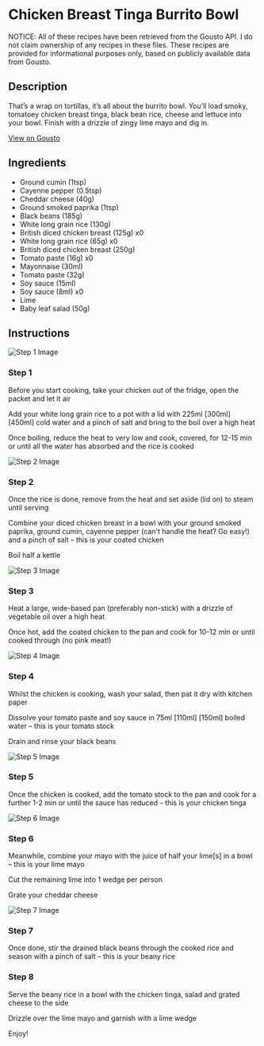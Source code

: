 # Chicken Breast Tinga Burrito Bowl

NOTICE: All of these recipes have been retrieved from the Gousto API. I do not claim ownership of any recipes in these files. These recipes are provided for informational purposes only, based on publicly available data from Gousto.

## Description

That’s a wrap on tortillas, it’s all about the burrito bowl. You’ll load smoky, tomatoey chicken breast tinga, black bean rice, cheese and lettuce into your bowl. Finish with a drizzle of zingy lime mayo and dig in.

[View on Gousto](https://www.gousto.co.uk/recipes/cookbook/chicken-breast-tinga-burrito-bowl)

## Ingredients

- Ground cumin (1tsp)
- Cayenne pepper (0.5tsp)
- Cheddar cheese (40g)
- Ground smoked paprika (1tsp)
- Black beans (185g)
- White long grain rice (130g)
- British diced chicken breast (125g) x0
- White long grain rice (65g) x0
- British diced chicken breast (250g)
- Tomato paste (16g) x0
- Mayonnaise (30ml)
- Tomato paste (32g)
- Soy sauce (15ml)
- Soy sauce (8ml) x0
- Lime
- Baby leaf salad (50g)

## Instructions

![Step 1 Image](https://production-media.gousto.co.uk/cms/recipe-step-image/step-1-1680534439764-x200.jpg)

### Step 1

Before you start cooking, take your chicken out of the fridge, open the packet and let it air

Add your white long grain rice to a pot with a lid with 225ml<span class="text-purple"> [300ml] </span><span class="text-danger">[450ml]</span> cold water and a pinch of salt and bring to the boil over a high heat

Once boiling, reduce the heat to very low and cook, covered, for 12-15 min or until all the water has absorbed and the rice is cooked

![Step 2 Image](https://production-media.gousto.co.uk/cms/recipe-step-image/step-2-1680534444034-x200.jpg)

### Step 2

Once the rice is done, remove from the heat and set aside (lid on) to steam until serving

Combine your diced chicken breast in a bowl with your ground smoked paprika, ground cumin, cayenne pepper (can't handle the heat? Go easy!) and a pinch of salt – this is your coated chicken

Boil half a kettle

![Step 3 Image](https://production-media.gousto.co.uk/cms/recipe-step-image/step-3-1680534448245-x200.jpg)

### Step 3

Heat a large, wide-based pan (preferably non-stick) with a drizzle of vegetable oil over a high heat

Once hot, add the coated chicken to the pan and cook for 10-12 min or until cooked through (no pink meat!)

![Step 4 Image](https://production-media.gousto.co.uk/cms/recipe-step-image/step-4-1680534453729-x200.jpg)

### Step 4

Whilst the chicken is cooking, wash your salad, then pat it dry with kitchen paper

Dissolve your tomato paste and soy sauce in 75ml <span class="text-purple">[110ml] </span><span class="text-danger">[150ml]</span> boiled water – this is your tomato stock

Drain and rinse your black beans

![Step 5 Image](https://production-media.gousto.co.uk/cms/recipe-step-image/step-5-1680534457836-x200.jpg)

### Step 5

Once the chicken is cooked, add the tomato stock to the pan and cook for a further 1-2 min or until the sauce has reduced – this is your chicken tinga

![Step 6 Image](https://production-media.gousto.co.uk/cms/recipe-step-image/step-6-1680534463240-x200.jpg)

### Step 6

Meanwhile, combine your mayo with the juice of half your lime[s] in a bowl – this is your lime mayo

Cut the remaining lime into 1 wedge per person

Grate your cheddar cheese

![Step 7 Image](https://production-media.gousto.co.uk/cms/recipe-step-image/step-7-1680534466901-x200.jpg)

### Step 7

Once done, stir the drained black beans through the cooked rice and season with a pinch of salt – this is your beany rice

### Step 8

Serve the beany rice in a bowl with the chicken tinga, salad and grated cheese to the side

Drizzle over the lime mayo and garnish with a lime wedge

Enjoy!


